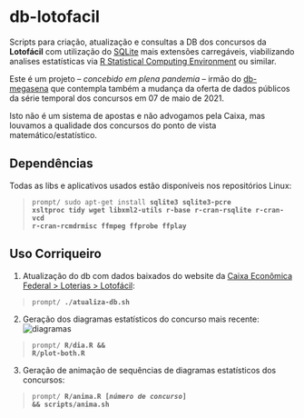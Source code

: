 # db-lotofacil

Scripts para criação, atualização e consultas a DB dos concursos da **Lotofácil** com utilização do <a href="http://www.sqlite.org" title="clique para acessar o website do SQLite">SQLite</a> mais extensões carregáveis, viabilizando analises estatísticas via <a href="http://www.r-project.org/" title="clique para acessar o website do R Statistical Computing...">R Statistical Computing Environment</a> ou similar.

Este é um projeto – <em>concebido em plena pandemia</em> – irmão do <a href="https://github.com/dekassegui/db-megasena">db-megasena</a> que contempla também a mudança da oferta de dados públicos da série temporal dos concursos em 07 de maio de 2021.

Isto não é um sistema de apostas e não advogamos pela Caixa, mas louvamos a qualidade dos concursos do ponto de vista matemático/estatístico.

## Dependências

Todas as libs e aplicativos usados estão disponíveis nos repositórios Linux:

> <code>prompt/ sudo apt-get install <strong>sqlite3 sqlite3-pcre xsltproc tidy wget libxml2-utils r-base r-cran-rsqlite r-cran-vcd r-cran-rcmdrmisc ffmpeg ffprobe ffplay</strong></code>

## Uso Corriqueiro

  1. Atualização do db com dados baixados do website da <a href="http://loterias.caixa.gov.br/wps/portal/loterias/landing/lotofacil" title="link de download disponível após resultado do concurso mais recente">Caixa Econômica Federal > Loterias > Lotofácil</a>:

  > <code>prompt/ <strong>./atualiza-db.sh</strong></code>

  2. Geração dos diagramas estatísticos do concurso mais recente:
  ![diagramas](https://github.com/dekassegui/db-lotofacil/blob/master/img/diagramas-2235.png "diagramas")

  > <code>prompt/ <strong>R/dia.R && R/plot-both.R</strong></code>

  3. Geração de animação de sequências de diagramas estatísticos dos concursos:

  > <code>prompt/ <strong>R/anima.R [<em>número de concurso</em>] && scripts/anima.sh</strong></code>
